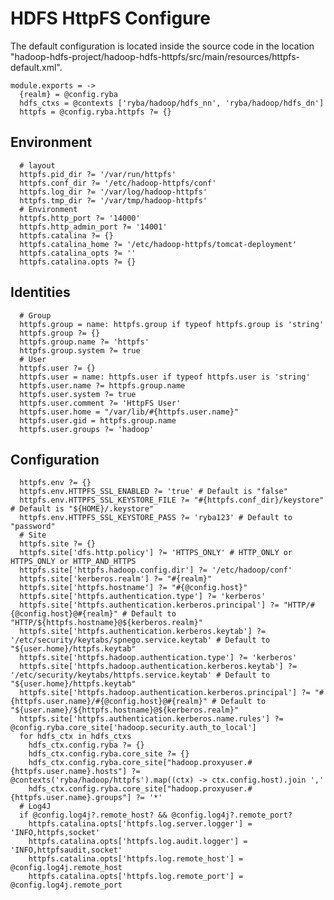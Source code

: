 
# HDFS HttpFS Configure

The default configuration is located inside the source code in the location
"hadoop-hdfs-project/hadoop-hdfs-httpfs/src/main/resources/httpfs-default.xml".

    module.exports = ->
      {realm} = @config.ryba
      hdfs_ctxs = @contexts ['ryba/hadoop/hdfs_nn', 'ryba/hadoop/hdfs_dn']
      httpfs = @config.ryba.httpfs ?= {}

## Environment

      # layout
      httpfs.pid_dir ?= '/var/run/httpfs'
      httpfs.conf_dir ?= '/etc/hadoop-httpfs/conf'
      httpfs.log_dir ?= '/var/log/hadoop-httpfs'
      httpfs.tmp_dir ?= '/var/tmp/hadoop-httpfs'
      # Environment
      httpfs.http_port ?= '14000'
      httpfs.http_admin_port ?= '14001'
      httpfs.catalina ?= {}
      httpfs.catalina_home ?= '/etc/hadoop-httpfs/tomcat-deployment'
      httpfs.catalina_opts ?= ''
      httpfs.catalina.opts ?= {}

## Identities

      # Group
      httpfs.group = name: httpfs.group if typeof httpfs.group is 'string'
      httpfs.group ?= {}
      httpfs.group.name ?= 'httpfs'
      httpfs.group.system ?= true
      # User
      httpfs.user ?= {}
      httpfs.user = name: httpfs.user if typeof httpfs.user is 'string'
      httpfs.user.name ?= httpfs.group.name
      httpfs.user.system ?= true
      httpfs.user.comment ?= 'HttpFS User'
      httpfs.user.home = "/var/lib/#{httpfs.user.name}"
      httpfs.user.gid = httpfs.group.name
      httpfs.user.groups ?= 'hadoop'

## Configuration

      httpfs.env ?= {}
      httpfs.env.HTTPFS_SSL_ENABLED ?= 'true' # Default is "false"
      httpfs.env.HTTPFS_SSL_KEYSTORE_FILE ?= "#{httpfs.conf_dir}/keystore" # Default is "${HOME}/.keystore"
      httpfs.env.HTTPFS_SSL_KEYSTORE_PASS ?= 'ryba123' # Default to "password"
      # Site
      httpfs.site ?= {}
      httpfs.site['dfs.http.policy'] ?= 'HTTPS_ONLY' # HTTP_ONLY or HTTPS_ONLY or HTTP_AND_HTTPS
      httpfs.site['httpfs.hadoop.config.dir'] ?= '/etc/hadoop/conf'
      httpfs.site['kerberos.realm'] ?= "#{realm}"
      httpfs.site['httpfs.hostname'] ?= "#{@config.host}"
      httpfs.site['httpfs.authentication.type'] ?= 'kerberos'
      httpfs.site['httpfs.authentication.kerberos.principal'] ?= "HTTP/#{@config.host}@#{realm}" # Default to "HTTP/${httpfs.hostname}@${kerberos.realm}"
      httpfs.site['httpfs.authentication.kerberos.keytab'] ?= '/etc/security/keytabs/spnego.service.keytab' # Default to "${user.home}/httpfs.keytab"
      httpfs.site['httpfs.hadoop.authentication.type'] ?= 'kerberos'
      httpfs.site['httpfs.hadoop.authentication.kerberos.keytab'] ?= '/etc/security/keytabs/httpfs.service.keytab' # Default to "${user.home}/httpfs.keytab"
      httpfs.site['httpfs.hadoop.authentication.kerberos.principal'] ?= "#{httpfs.user.name}/#{@config.host}@#{realm}" # Default to "${user.name}/${httpfs.hostname}@${kerberos.realm}"
      httpfs.site['httpfs.authentication.kerberos.name.rules'] ?= @config.ryba.core_site['hadoop.security.auth_to_local']
      for hdfs_ctx in hdfs_ctxs
        hdfs_ctx.config.ryba ?= {}
        hdfs_ctx.config.ryba.core_site ?= {}
        hdfs_ctx.config.ryba.core_site["hadoop.proxyuser.#{httpfs.user.name}.hosts"] ?= @contexts('ryba/hadoop/httpfs').map((ctx) -> ctx.config.host).join ','
        hdfs_ctx.config.ryba.core_site["hadoop.proxyuser.#{httpfs.user.name}.groups"] ?= '*'
      # Log4J
      if @config.log4j?.remote_host? && @config.log4j?.remote_port?
        httpfs.catalina.opts['httpfs.log.server.logger'] = 'INFO,httpfs,socket'
        httpfs.catalina.opts['httpfs.log.audit.logger'] = 'INFO,httpfsaudit,socket'
        httpfs.catalina.opts['httpfs.log.remote_host'] = @config.log4j.remote_host
        httpfs.catalina.opts['httpfs.log.remote_port'] = @config.log4j.remote_port
